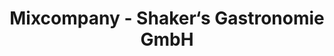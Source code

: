 ---
title: "Mixcompany - Shaker‘s Gastronomie GmbH"
url: /sankt-augustin/mixcompany-shaker-s-gastronomie-gmbh/
shop: Getränke
---
